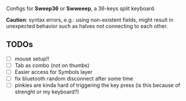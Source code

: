 Configs for **Sweep36** or **Swweeep**, a 36-keys split keyboard.

**Caution**: syntax errors, e.g.: using non-existent fields, might result in unexpected behavior such
as halves not connecting to each other.

## TODOs

- [ ] mouse setup!!
- [ ] Tab as combo (not on thumbs)
- [ ] Easier access for Symbols layer
- [ ] fix bluetooth random disconnect after some time
- [ ] pinkies are kinda hard of triggering the key press (is this because
      of strenght or my keyboard?)
